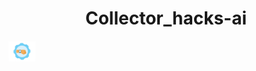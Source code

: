 <h1 align="center">  Collector_hacks-ai <h4 ><h4 >
<img src="https://github.com/Evgenkaz/collector_2022/blob/main/images/1-min.gif" height="32"/></h1>
